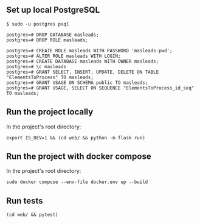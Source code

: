 
## Set up local PostgreSQL
```
$ sudo -u postgres psql
```

```
postgres=# DROP DATABASE masleads;
postgres=# DROP ROLE masleads;

postgres=# CREATE ROLE masleads WITH PASSWORD 'masleads-pwd';
postgres=# ALTER ROLE masleads WITH LOGIN;
postgres=# CREATE DATABASE masleads WITH OWNER masleads;
postgres=# \c masleads
postgres=# GRANT SELECT, INSERT, UPDATE, DELETE ON TABLE "ElementsToProcess" TO masleads;
postgres=# GRANT USAGE ON SCHEMA public TO masleads;
postgres=# GRANT USAGE, SELECT ON SEQUENCE "ElementsToProcess_id_seq" TO masleads;
```


## Run the project locally
In the project's root directory:
```
export IS_DEV=1 && (cd web/ && python -m flask run)
```

## Run the project with docker compose
In the project's root directory:
```
sudo docker compose --env-file docker.env up --build
```

## Run tests
```
(cd web/ && pytest)
```
